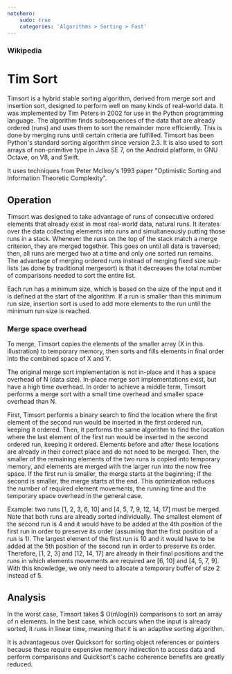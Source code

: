 ```yaml
---
notehero:
    sudo: true
    categories: 'Algorithms > Sorting > Fast'
---
```


### Wikipedia
# Tim Sort

Timsort is a hybrid stable sorting algorithm, derived from merge sort and insertion sort, designed to perform well on many kinds of real-world data. It was implemented by Tim Peters in 2002 for use in the Python programming language. The algorithm finds subsequences of the data that are already ordered (runs) and uses them to sort the remainder more efficiently. This is done by merging runs until certain criteria are fulfilled. Timsort has been Python's standard sorting algorithm since version 2.3. It is also used to sort arrays of non-primitive type in Java SE 7, on the Android platform, in GNU Octave, on V8, and Swift.

It uses techniques from Peter McIlroy's 1993 paper "Optimistic Sorting and Information Theoretic Complexity". 

## Operation

Timsort was designed to take advantage of runs of consecutive ordered elements that already exist in most real-world data, natural runs. It iterates over the data collecting elements into runs and simultaneously putting those runs in a stack. Whenever the runs on the top of the stack match a merge criterion, they are merged together. This goes on until all data is traversed; then, all runs are merged two at a time and only one sorted run remains. The advantage of merging ordered runs instead of merging fixed size sub-lists (as done by traditional mergesort) is that it decreases the total number of comparisons needed to sort the entire list.

Each run has a minimum size, which is based on the size of the input and it is defined at the start of the algorithm. If a run is smaller than this minimum run size, insertion sort is used to add more elements to the run until the minimum run size is reached. 

### Merge space overhead
To merge, Timsort copies the elements of the smaller array (X in this illustration) to temporary memory, then sorts and fills elements in final order into the combined space of X and Y.

The original merge sort implementation is not in-place and it has a space overhead of N (data size). In-place merge sort implementations exist, but have a high time overhead. In order to achieve a middle term, Timsort performs a merge sort with a small time overhead and smaller space overhead than N.

First, Timsort performs a binary search to find the location where the first element of the second run would be inserted in the first ordered run, keeping it ordered. Then, it performs the same algorithm to find the location where the last element of the first run would be inserted in the second ordered run, keeping it ordered. Elements before and after these locations are already in their correct place and do not need to be merged. Then, the smaller of the remaining elements of the two runs is copied into temporary memory, and elements are merged with the larger run into the now free space. If the first run is smaller, the merge starts at the beginning; if the second is smaller, the merge starts at the end. This optimization reduces the number of required element movements, the running time and the temporary space overhead in the general case.

Example: two runs [1, 2, 3, 6, 10] and [4, 5, 7, 9, 12, 14, 17] must be merged. Note that both runs are already sorted individually. The smallest element of the second run is 4 and it would have to be added at the 4th position of the first run in order to preserve its order (assuming that the first position of a run is 1). The largest element of the first run is 10 and it would have to be added at the 5th position of the second run in order to preserve its order. Therefore, [1, 2, 3] and [12, 14, 17] are already in their final positions and the runs in which elements movements are required are [6, 10] and [4, 5, 7, 9]. With this knowledge, we only need to allocate a temporary buffer of size 2 instead of 5. 

## Analysis

In the worst case, Timsort takes $ O(n\log{n}) comparisons to sort an array of n elements. In the best case, which occurs when the input is already sorted, it runs in linear time, meaning that it is an adaptive sorting algorithm.

It is advantageous over Quicksort for sorting object references or pointers because these require expensive memory indirection to access data and perform comparisons and Quicksort's cache coherence benefits are greatly reduced. 
